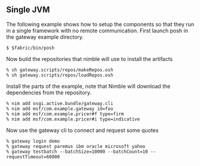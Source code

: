 
## Single JVM ##

The following example shows how to setup the components so that they run in a single framework with
no remote communication. First launch posh in the gateway example directory.

    $ $fabric/bin/posh

Now build the repositories that nimble will use to install the artifacts

    % sh gateway.scripts/repos/makeRepos.osh
    % sh gateway.scripts/repos/loadRepos.osh

Install the parts of the example, note that Nimble will download the dependencies from the repository.

    % nim add osgi.active.bundle/gateway.cli
    % nim add msf/com.example.gateway id=foo
    % nim add msf/com.example.pricer#f type=firm
    % nim add msf/com.example.pricer#i type=indicative

Now use the gateway cli to connect and request some quotes

    % gateway login demo
    % gateway request paremus ibm oracle microsoft yahoo
    % gateway testbatch --batchSize=10000 --batchCount=10 --requestTimeout=60000
